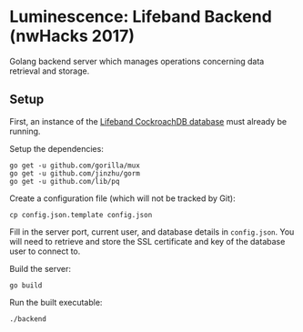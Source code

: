 # Luminescence: Lifeband Backend (nwHacks 2017)

Golang backend server which manages operations concerning data retrieval and storage.

## Setup

First, an instance of the [Lifeband CockroachDB database](https://github.com/nwHacks2017/database) must already be running.

Setup the dependencies:
```
go get -u github.com/gorilla/mux
go get -u github.com/jinzhu/gorm
go get -u github.com/lib/pq
```

Create a configuration file (which will not be tracked by Git):
```
cp config.json.template config.json
```

Fill in the server port, current user, and database details in `config.json`. You will need to retrieve and store the SSL certificate and key of the database user to connect to.

Build the server:
```
go build
```

Run the built executable:
```
./backend
```
